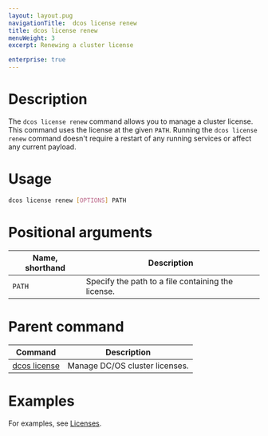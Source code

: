 ```yaml
---
layout: layout.pug
navigationTitle:  dcos license renew
title: dcos license renew
menuWeight: 3
excerpt: Renewing a cluster license

enterprise: true
---
```


# Description
The `dcos license renew` command allows you to manage a cluster license. This command uses the license at the given `PATH`. Running the `dcos license renew` command doesn't require a restart of any running services or affect any current payload.

# Usage

```bash
dcos license renew [OPTIONS] PATH
```

# Positional arguments

| Name, shorthand |  Description |
|--------|-------------|
| `PATH` | Specify the path to a file containing the license. |

# Parent command

| Command | Description |
|---------|-------------|
| [dcos license](../../dcos-license/) | Manage DC/OS cluster licenses. |

# Examples
For examples, see [Licenses](/1.11/administering-clusters/licenses/).